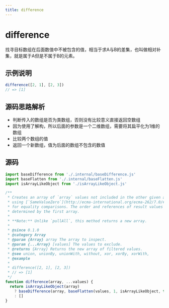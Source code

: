 ```yaml
---
title: difference
---
```


# difference
找寻目标数组在后面数值中不被包含的值，相当于求A与B的差集，也叫做相对补集，就是属于A但是不属于B的元素。

## 示例说明
```js
difference([2, 1], [2, 3])
// => [1]
```

## 源码思路解析
* 判断传入的数组是否为类数组，否则没有比较意义直接返回空数组
* 因为使用了解构，所以后面的参数是一个二维数组，需要将其扁平化为1维的数组
* 比较两个数组的值
* 返回一个新数组，值为后面的数组不包含的数值

## 源码
```js
import baseDifference from './.internal/baseDifference.js'
import baseFlatten from './.internal/baseFlatten.js'
import isArrayLikeObject from './isArrayLikeObject.js'

/**
 * Creates an array of `array` values not included in the other given arrays
 * using [`SameValueZero`](http://ecma-international.org/ecma-262/7.0/#sec-samevaluezero)
 * for equality comparisons. The order and references of result values are
 * determined by the first array.
 *
 * **Note:** Unlike `pullAll`, this method returns a new array.
 *
 * @since 0.1.0
 * @category Array
 * @param {Array} array The array to inspect.
 * @param {...Array} [values] The values to exclude.
 * @returns {Array} Returns the new array of filtered values.
 * @see union, unionBy, unionWith, without, xor, xorBy, xorWith,
 * @example
 *
 * difference([2, 1], [2, 3])
 * // => [1]
 */
function difference(array, ...values) {
  return isArrayLikeObject(array)
    ? baseDifference(array, baseFlatten(values, 1, isArrayLikeObject, true))
    : []
}
```